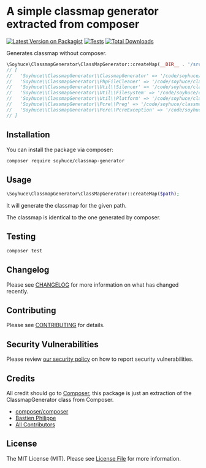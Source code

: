 # A simple classmap generator extracted from composer

[![Latest Version on Packagist](https://img.shields.io/packagist/v/soyhuce/classmap-generator.svg?style=flat-square)](https://packagist.org/packages/soyhuce/classmap-generator)
[![Tests](https://github.com/soyhuce/classmap-generator/actions/workflows/run-tests.yml/badge.svg?branch=main)](https://github.com/soyhuce/classmap-generator/actions/workflows/run-tests.yml)
[![Total Downloads](https://img.shields.io/packagist/dt/soyhuce/classmap-generator.svg?style=flat-square)](https://packagist.org/packages/soyhuce/classmap-generator)

Generates classmap without composer.

```php
\Soyhuce\ClassmapGenerator\ClassMapGenerator::createMap(__DIR__ . '/src'); 
// [
//   'Soyhuce\\ClassmapGenerator\\ClassmapGenerator' => '/code/soyhuce/classmap-generator/src/ClassmapGenerator.php',
//   'Soyhuce\\ClassmapGenerator\\PhpFileCleaner' => '/code/soyhuce/classmap-generator/src/PhpFileCleaner.php',
//   'Soyhuce\\ClassmapGenerator\\Util\\Silencer' => '/code/soyhuce/classmap-generator/src/Util/Silencer.php',
//   'Soyhuce\\ClassmapGenerator\\Util\\Filesystem' => '/code/soyhuce/classmap-generator/src/Util/Filesystem.php',
//   'Soyhuce\\ClassmapGenerator\\Util\\Platform' => '/code/soyhuce/classmap-generator/src/Util/Platform.php',
//   'Soyhuce\\ClassmapGenerator\\Pcre\\Preg' => '/code/soyhuce/classmap-generator/src/Pcre/Preg.php',
//   'Soyhuce\\ClassmapGenerator\\Pcre\\PcreException' => '/code/soyhuce/classmap-generator/src/Pcre/PcreException.php',
// ]
```

## Installation

You can install the package via composer:

```bash
composer require soyhuce/classmap-generator
```

## Usage

```php
\Soyhuce\ClassmapGenerator\ClassMapGenerator::createMap($path); 
```

It will generate the classmap for the given path.

The classmap is identical to the one generated by composer.

## Testing

```bash
composer test
```

## Changelog

Please see [CHANGELOG](CHANGELOG.md) for more information on what has changed recently.

## Contributing

Please see [CONTRIBUTING](.github/CONTRIBUTING.md) for details.

## Security Vulnerabilities

Please review [our security policy](../../security/policy) on how to report security vulnerabilities.

## Credits

All credit should go to [Composer](https://getcomposer.org/), this package is just an extraction of the ClassmapGenerator class from Composer.

- [composer/composer](https://github.com/composer/composer)
- [Bastien Philippe](https://github.com/bastien-phi)
- [All Contributors](../../contributors)

## License

The MIT License (MIT). Please see [License File](LICENSE.md) for more information.
